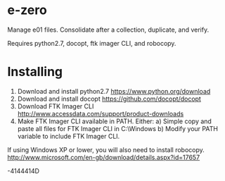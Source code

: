 e-zero
======
Manage e01 files. Consolidate after a collection, duplicate, and verify. 

Requires python2.7, docopt, ftk imager CLI, and robocopy. 

Installing
==========
1) Download and install python2.7 https://www.python.org/download
2) Download and install docopt https://github.com/docopt/docopt
3) Download FTK Imager CLI http://www.accessdata.com/support/product-downloads
4) Make FTK Imager CLI available in PATH. Either:
	a) Simple copy and paste all files for FTK Imager CLI in C:\Windows
	b) Modify your PATH variable to include FTK Imager CLI. 

If using Windows XP or lower, you will also need to install robocopy. http://www.microsoft.com/en-gb/download/details.aspx?id=17657

-4144414D